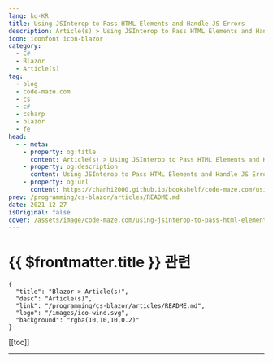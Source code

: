 ```yaml
---
lang: ko-KR
title: Using JSInterop to Pass HTML Elements and Handle JS Errors
description: Article(s) > Using JSInterop to Pass HTML Elements and Handle JS Errors
icon: iconfont icon-blazor
category: 
  - C#
  - Blazor
  - Article(s)
tag: 
  - blog
  - code-maze.com
  - cs
  - c#
  - csharp
  - blazor
  - fe
head:  
  - - meta:
    - property: og:title
      content: Article(s) > Using JSInterop to Pass HTML Elements and Handle JS Errors
    - property: og:description
      content: Using JSInterop to Pass HTML Elements and Handle JS Errors
    - property: og:url
      content: https://chanhi2000.github.io/bookshelf/code-maze.com/using-jsinterop-to-pass-html-elements-and-handle-js-errors.html
prev: /programming/cs-blazor/articles/README.md
date: 2021-12-27
isOriginal: false
cover: /assets/image/code-maze.com/using-jsinterop-to-pass-html-elements-and-handle-js-errors/banner.png
---
```


# {{ $frontmatter.title }} 관련

```component VPCard
{
  "title": "Blazor > Article(s)",
  "desc": "Article(s)",
  "link": "/programming/cs-blazor/articles/README.md",
  "logo": "/images/ico-wind.svg",
  "background": "rgba(10,10,10,0.2)"
}
```

[[toc]]

---

<SiteInfo
  name="Using JSInterop to Pass HTML Elements and Handle JS Errors"
  desc="In this article, we are going to learn about using JsInterop to pass HTML elements to the JS functions and how to handle JS errors with it."
  url="https://code-maze.com/using-jsinterop-to-pass-html-elements-and-handle-js-errors/"
  logo="/assets/image/code-maze.com/favicon.png"
  preview="/assets/image/code-maze.com/using-jsinterop-to-pass-html-elements-and-handle-js-errors/banner.png"/>

<!-- TODO: 작성 -->
